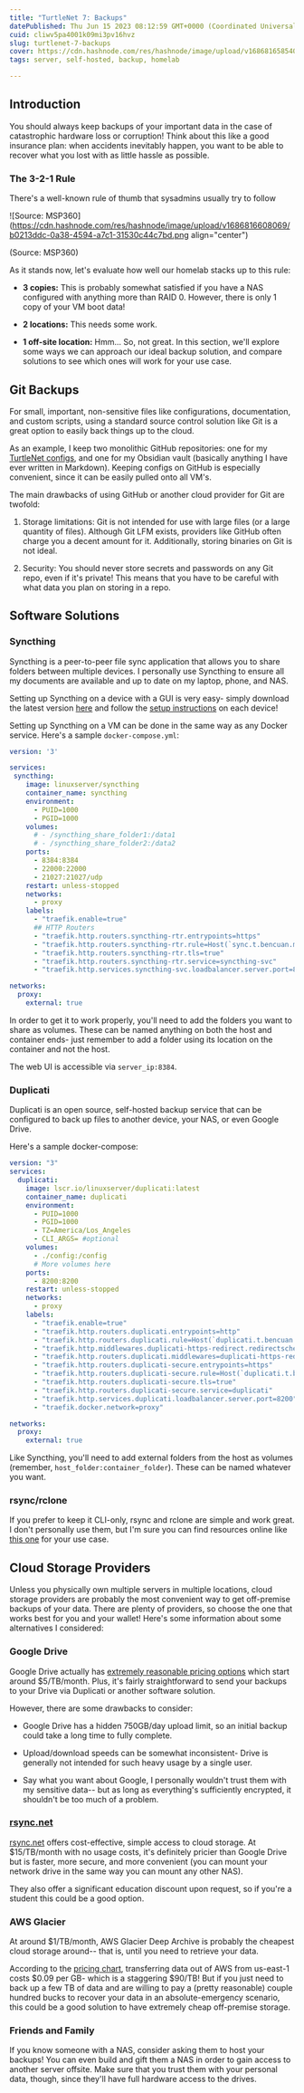 ```yaml
---
title: "TurtleNet 7: Backups"
datePublished: Thu Jun 15 2023 08:12:59 GMT+0000 (Coordinated Universal Time)
cuid: cliwv5pa4001k09mi3pv16hvz
slug: turtlenet-7-backups
cover: https://cdn.hashnode.com/res/hashnode/image/upload/v1686816585402/77c4cbb0-c324-4163-9f42-ca89aa9472ea.png
tags: server, self-hosted, backup, homelab

---
```


## Introduction

You should always keep backups of your important data in the case of catastrophic hardware loss or corruption! Think about this like a good insurance plan: when accidents inevitably happen, you want to be able to recover what you lost with as little hassle as possible.

### The 3-2-1 Rule

There's a well-known rule of thumb that sysadmins usually try to follow

![Source: MSP360](https://cdn.hashnode.com/res/hashnode/image/upload/v1686816608069/b0213ddc-0a38-4594-a7c1-31530c44c7bd.png align="center")

(Source: MSP360)

As it stands now, let's evaluate how well our homelab stacks up to this rule:

* **3 copies:** This is probably somewhat satisfied if you have a NAS configured with anything more than RAID 0. However, there is only 1 copy of your VM boot data!
    
* **2 locations:** This needs some work.
    
* **1 off-site location:** Hmm... So, not great. In this section, we'll explore some ways we can approach our ideal backup solution, and compare solutions to see which ones will work for your use case.
    

## Git Backups

For small, important, non-sensitive files like configurations, documentation, and custom scripts, using a standard source control solution like Git is a great option to easily back things up to the cloud.

As an example, I keep two monolithic GitHub repositories: one for my [TurtleNet configs](https://github.com/64bitpandas/TurtleNetPublic), and one for my Obsidian vault (basically anything I have ever written in Markdown). Keeping configs on GitHub is especially convenient, since it can be easily pulled onto all VM's.

The main drawbacks of using GitHub or another cloud provider for Git are twofold:

1. Storage limitations: Git is not intended for use with large files (or a large quantity of files). Although Git LFM exists, providers like GitHub often charge you a decent amount for it. Additionally, storing binaries on Git is not ideal.
    
2. Security: You should never store secrets and passwords on any Git repo, even if it's private! This means that you have to be careful with what data you plan on storing in a repo.
    

## Software Solutions

### Syncthing

Syncthing is a peer-to-peer file sync application that allows you to share folders between multiple devices. I personally use Syncthing to ensure all my documents are available and up to date on my laptop, phone, and NAS.

Setting up Syncthing on a device with a GUI is very easy- simply download the latest version [here](https://syncthing.net/downloads/) and follow the [setup instructions](https://docs.syncthing.net/intro/getting-started.html) on each device!

Setting up Syncthing on a VM can be done in the same way as any Docker service. Here's a sample `docker-compose.yml`:

```yml
version: '3'

services:
 syncthing:
    image: linuxserver/syncthing
    container_name: syncthing
    environment:
      - PUID=1000
      - PGID=1000
    volumes:
      # - /syncthing_share_folder1:/data1
      # - /syncthing_share_folder2:/data2
    ports:
      - 8384:8384
      - 22000:22000
      - 21027:21027/udp
    restart: unless-stopped
    networks:
      - proxy
    labels:
      - "traefik.enable=true"
      ## HTTP Routers
      - "traefik.http.routers.syncthing-rtr.entrypoints=https"
      - "traefik.http.routers.syncthing-rtr.rule=Host(`sync.t.bencuan.me`)"
      - "traefik.http.routers.syncthing-rtr.tls=true"
      - "traefik.http.routers.syncthing-rtr.service=syncthing-svc"
      - "traefik.http.services.syncthing-svc.loadbalancer.server.port=8384"

networks:
  proxy:
    external: true
```

In order to get it to work properly, you'll need to add the folders you want to share as volumes. These can be named anything on both the host and container ends- just remember to add a folder using its location on the container and not the host.

The web UI is accessible via `server_ip:8384`.

### Duplicati

Duplicati is an open source, self-hosted backup service that can be configured to back up files to another device, your NAS, or even Google Drive.

Here's a sample docker-compose:

```yml
version: "3"
services:
  duplicati:
    image: lscr.io/linuxserver/duplicati:latest
    container_name: duplicati
    environment:
      - PUID=1000
      - PGID=1000
      - TZ=America/Los_Angeles
      - CLI_ARGS= #optional
    volumes:
      - ./config:/config
      # More volumes here
    ports:
      - 8200:8200
    restart: unless-stopped
    networks:
      - proxy
    labels:
      - "traefik.enable=true"
      - "traefik.http.routers.duplicati.entrypoints=http"
      - "traefik.http.routers.duplicati.rule=Host(`duplicati.t.bencuan.me`)"
      - "traefik.http.middlewares.duplicati-https-redirect.redirectscheme.scheme=https"
      - "traefik.http.routers.duplicati.middlewares=duplicati-https-redirect"
      - "traefik.http.routers.duplicati-secure.entrypoints=https"
      - "traefik.http.routers.duplicati-secure.rule=Host(`duplicati.t.bencuan.me`)"
      - "traefik.http.routers.duplicati-secure.tls=true"
      - "traefik.http.routers.duplicati-secure.service=duplicati"
      - "traefik.http.services.duplicati.loadbalancer.server.port=8200"
      - "traefik.docker.network=proxy"

networks:
  proxy:
    external: true
```

Like Syncthing, you'll need to add external folders from the host as volumes (remember, `host_folder:container_folder`). These can be named whatever you want.

### rsync/rclone

If you prefer to keep it CLI-only, rsync and rclone are simple and work great. I don't personally use them, but I'm sure you can find resources online like [this one](https://www.digitalocean.com/community/tutorials/how-to-use-rsync-to-sync-local-and-remote-directories) for your use case.

## Cloud Storage Providers

Unless you physically own multiple servers in multiple locations, cloud storage providers are probably the most convenient way to get off-premise backups of your data. There are plenty of providers, so choose the one that works best for you and your wallet! Here's some information about some alternatives I considered:

### Google Drive

Google Drive actually has [extremely reasonable pricing options](https://one.google.com/about/plans) which start around $5/TB/month. Plus, it's fairly straightforward to send your backups to your Drive via Duplicati or another software solution.

However, there are some drawbacks to consider:

* Google Drive has a hidden 750GB/day upload limit, so an initial backup could take a long time to fully complete.
    
* Upload/download speeds can be somewhat inconsistent- Drive is generally not intended for such heavy usage by a single user.
    
* Say what you want about Google, I personally wouldn't trust them with my sensitive data-- but as long as everything's sufficiently encrypted, it shouldn't be too much of a problem.
    

### [rsync.net](http://rsync.net)

[rsync.net](http://rsync.net) offers cost-effective, simple access to cloud storage. At $15/TB/month with no usage costs, it's definitely pricier than Google Drive but is faster, more secure, and more convenient (you can mount your network drive in the same way you can mount any other NAS).

They also offer a significant education discount upon request, so if you're a student this could be a good option.

### AWS Glacier

At around $1/TB/month, AWS Glacier Deep Archive is probably the cheapest cloud storage around-- that is, until you need to retrieve your data.

According to the [pricing chart](https://aws.amazon.com/s3/pricing), transferring data out of AWS from us-east-1 costs $0.09 per GB- which is a staggering $90/TB! But if you just need to back up a few TB of data and are willing to pay a (pretty reasonable) couple hundred bucks to recover your data in an absolute-emergency scenario, this could be a good solution to have extremely cheap off-premise storage.

### Friends and Family

If you know someone with a NAS, consider asking them to host your backups! You can even build and gift them a NAS in order to gain access to another server offsite. Make sure that you trust them with your personal data, though, since they'll have full hardware access to the drives.